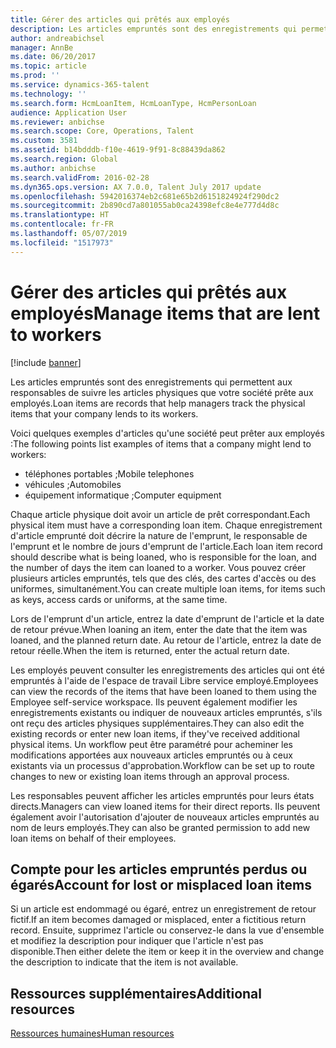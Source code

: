 ```yaml
---
title: Gérer des articles qui prêtés aux employés
description: Les articles empruntés sont des enregistrements qui permettent aux responsables de suivre les articles physiques que votre société prête aux employés.
author: andreabichsel
manager: AnnBe
ms.date: 06/20/2017
ms.topic: article
ms.prod: ''
ms.service: dynamics-365-talent
ms.technology: ''
ms.search.form: HcmLoanItem, HcmLoanType, HcmPersonLoan
audience: Application User
ms.reviewer: anbichse
ms.search.scope: Core, Operations, Talent
ms.custom: 3581
ms.assetid: b14bdddb-f10e-4619-9f91-8c88439da862
ms.search.region: Global
ms.author: anbichse
ms.search.validFrom: 2016-02-28
ms.dyn365.ops.version: AX 7.0.0, Talent July 2017 update
ms.openlocfilehash: 5942016374eb2c681e65b2d6151824924f290dc2
ms.sourcegitcommit: 2b890cd7a801055ab0ca24398efc8e4e777d4d8c
ms.translationtype: HT
ms.contentlocale: fr-FR
ms.lasthandoff: 05/07/2019
ms.locfileid: "1517973"
---
```

# <a name="manage-items-that-are-lent-to-workers"></a><span data-ttu-id="dd930-103">Gérer des articles qui prêtés aux employés</span><span class="sxs-lookup"><span data-stu-id="dd930-103">Manage items that are lent to workers</span></span>

[!include [banner](includes/banner.md)]

<span data-ttu-id="dd930-104">Les articles empruntés sont des enregistrements qui permettent aux responsables de suivre les articles physiques que votre société prête aux employés.</span><span class="sxs-lookup"><span data-stu-id="dd930-104">Loan items are records that help managers track the physical items that your company lends to its workers.</span></span> 

<span data-ttu-id="dd930-105">Voici quelques exemples d'articles qu'une société peut prêter aux employés :</span><span class="sxs-lookup"><span data-stu-id="dd930-105">The following points list examples of items that a company might lend to workers:</span></span>
-   <span data-ttu-id="dd930-106">téléphones portables ;</span><span class="sxs-lookup"><span data-stu-id="dd930-106">Mobile telephones</span></span>
-   <span data-ttu-id="dd930-107">véhicules ;</span><span class="sxs-lookup"><span data-stu-id="dd930-107">Automobiles</span></span>
-   <span data-ttu-id="dd930-108">équipement informatique ;</span><span class="sxs-lookup"><span data-stu-id="dd930-108">Computer equipment</span></span>

<span data-ttu-id="dd930-109">Chaque article physique doit avoir un article de prêt correspondant.</span><span class="sxs-lookup"><span data-stu-id="dd930-109">Each physical item must have a corresponding loan item.</span></span> <span data-ttu-id="dd930-110">Chaque enregistrement d'article emprunté doit décrire la nature de l'emprunt, le responsable de l'emprunt et le nombre de jours d'emprunt de l'article.</span><span class="sxs-lookup"><span data-stu-id="dd930-110">Each loan item record should describe what is being loaned, who is responsible for the loan, and the number of days the item can loaned to a worker.</span></span> <span data-ttu-id="dd930-111">Vous pouvez créer plusieurs articles empruntés, tels que des clés, des cartes d'accès ou des uniformes, simultanément.</span><span class="sxs-lookup"><span data-stu-id="dd930-111">You can create multiple loan items, for items such as keys, access cards or uniforms, at the same time.</span></span> 

<span data-ttu-id="dd930-112">Lors de l'emprunt d'un article, entrez la date d'emprunt de l'article et la date de retour prévue.</span><span class="sxs-lookup"><span data-stu-id="dd930-112">When loaning an item, enter the date that the item was loaned, and the planned return date.</span></span> <span data-ttu-id="dd930-113">Au retour de l'article, entrez la date de retour réelle.</span><span class="sxs-lookup"><span data-stu-id="dd930-113">When the item is returned, enter the actual return date.</span></span>

<span data-ttu-id="dd930-114">Les employés peuvent consulter les enregistrements des articles qui ont été empruntés à l'aide de l'espace de travail Libre service employé.</span><span class="sxs-lookup"><span data-stu-id="dd930-114">Employees can view the records of the items that have been loaned to them using the Employee self-service workspace.</span></span> <span data-ttu-id="dd930-115">Ils peuvent également modifier les enregistrements existants ou indiquer de nouveaux articles empruntés, s'ils ont reçu des articles physiques supplémentaires.</span><span class="sxs-lookup"><span data-stu-id="dd930-115">They can also edit the existing records or enter new loan items, if they've received additional physical items.</span></span>  <span data-ttu-id="dd930-116">Un workflow peut être paramétré pour acheminer les modifications apportées aux nouveaux articles empruntés ou à ceux existants via un processus d'approbation.</span><span class="sxs-lookup"><span data-stu-id="dd930-116">Workflow can be set up to route changes to new or existing loan items through an approval process.</span></span> 

<span data-ttu-id="dd930-117">Les responsables peuvent afficher les articles empruntés pour leurs états directs.</span><span class="sxs-lookup"><span data-stu-id="dd930-117">Managers can view loaned items for their direct reports.</span></span> <span data-ttu-id="dd930-118">Ils peuvent également avoir l'autorisation d'ajouter de nouveaux articles empruntés au nom de leurs employés.</span><span class="sxs-lookup"><span data-stu-id="dd930-118">They can also be granted permission to add new loan items on behalf of their employees.</span></span>

 <a name="account-for-lost-or-misplaced-loan-items"></a><span data-ttu-id="dd930-119">Compte pour les articles empruntés perdus ou égarés</span><span class="sxs-lookup"><span data-stu-id="dd930-119">Account for lost or misplaced loan items</span></span>
-----------------------------------------

<span data-ttu-id="dd930-120">Si un article est endommagé ou égaré, entrez un enregistrement de retour fictif.</span><span class="sxs-lookup"><span data-stu-id="dd930-120">If an item becomes damaged or misplaced, enter a fictitious return record.</span></span> <span data-ttu-id="dd930-121">Ensuite, supprimez l'article ou conservez-le dans la vue d'ensemble et modifiez la description pour indiquer que l'article n'est pas disponible.</span><span class="sxs-lookup"><span data-stu-id="dd930-121">Then either delete the item or keep it in the overview and change the description to indicate that the item is not available.</span></span>


<a name="additional-resources"></a><span data-ttu-id="dd930-122">Ressources supplémentaires</span><span class="sxs-lookup"><span data-stu-id="dd930-122">Additional resources</span></span>
--------

[<span data-ttu-id="dd930-123">Ressources humaines</span><span class="sxs-lookup"><span data-stu-id="dd930-123">Human resources</span></span>](index.md)



